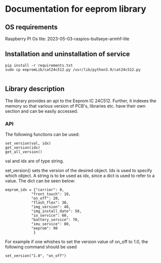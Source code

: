 # Documentation for eeprom library

## OS requirements

Raspberry PI Os lite:  2023-05-03-raspios-bullseye-armhf-lite

## Installation and uninstallation of service

```
pip install -r requirements.txt
sudo cp eepromLib/cat24c512.py /usr/lib/python3.9/cat24c512.py


```


## Library description

The library provides an api to the Eeprom IC 24C512. Further, it indexes the memory so that various version of PCB's, libraries etc. have their own section and can be easily accessed. 

### API
The following functions can be used:
```
set_version(val, idx)
get_version(idx)
get_all_version()
```
val and idx are of type string.

set_version() sets the version of the desired object. Idx is used to specify which object.
A string is to be used as idx, since a dict is used to refer to a value. The dict can be seen below:
```
eeprom_idx = {"carrier": 0,
            "front_touch": 10,
            "on_off": 20,
            "flash_flex": 30,
            "img_version": 40,
            "img_install_date": 50,
            "io_service": 60,
            "battery_service": 70,
            "imu_service": 80,
            "eeprom": 90
             }
```

For example if one whishes to set the version value of on_off to 1.0, the following command should be used
```
set_version("1.0", "on_off")
```




